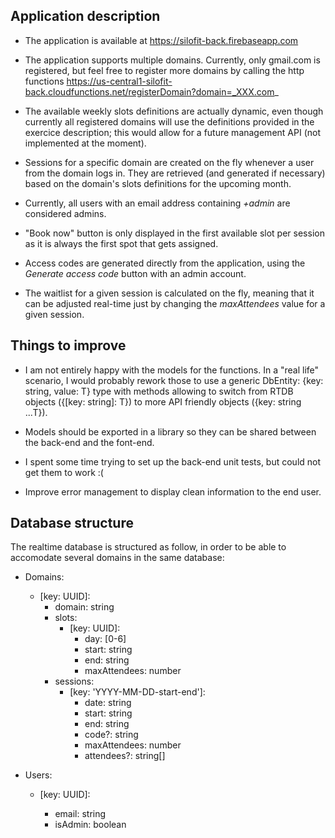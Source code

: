 ## Application description

-   The application is available at https://silofit-back.firebaseapp.com

-   The application supports multiple domains. Currently, only gmail.com is registered, but feel free to register more domains by calling the http functions https://us-central1-silofit-back.cloudfunctions.net/registerDomain?domain=_XXX.com_

-   The available weekly slots definitions are actually dynamic, even though currently all registered domains will use the definitions provided in the exercice description; this would allow for a future management API (not implemented at the moment).

-   Sessions for a specific domain are created on the fly whenever a user from the domain logs in. They are retrieved (and generated if necessary) based on the domain's slots definitions for the upcoming month.

-   Currently, all users with an email address containing _+admin_ are considered admins.

-   "Book now" button is only displayed in the first available slot per session as it is always the first spot that gets assigned.

-   Access codes are generated directly from the application, using the _Generate access code_ button with an admin account.

-   The waitlist for a given session is calculated on the fly, meaning that it can be adjusted real-time just by changing the _maxAttendees_ value for a given session.

## Things to improve

-   I am not entirely happy with the models for the functions. In a "real life" scenario, I would probably rework those to use a generic DbEntity<T>: {key: string, value: T} type with methods allowing to switch from RTDB objects ({[key: string]: T}) to more API friendly objects ({key: string ...T}).

-   Models should be exported in a library so they can be shared between the back-end and the font-end.

-   I spent some time trying to set up the back-end unit tests, but could not get them to work :(

-   Improve error management to display clean information to the end user.

## Database structure

The realtime database is structured as follow, in order to be able to accomodate several domains in the same database:

-   Domains:

    -   [key: UUID]:
        -   domain: string
        -   slots:
            -   [key: UUID]:
                -   day: [0-6]
                -   start: string
                -   end: string
                -   maxAttendees: number
        -   sessions:
            -   [key: 'YYYY-MM-DD-start-end']:
                -   date: string
                -   start: string
                -   end: string
                -   code?: string
                -   maxAttendees: number
                -   attendees?: string[]

-   Users:

    -   [key: UUID]:

        -   email: string
        -   isAdmin: boolean
